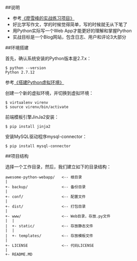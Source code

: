 ##说明

* 参考[《廖雪峰的实战练习项目》](http://www.liaoxuefeng.com/wiki/001374738125095c955c1e6d8bb493182103fac9270762a000/001397616003925a3d157284cd24bc0952d6c4a7c9d8c55000)
* 好比学写作文，学的时候觉得简单，写的时候就无从下笔了
* 用Python实际写一个Web App才能更好的理解和掌握Python
* 实战目标是一个Blog网站，包含日志、用户和评论3大部分

##环境搭建

首先，确认系统安装的Python版本是2.7.x：

```
$ python --version
Python 2.7.12
```

参考[《搭建Python虚拟环境》](http://www.xumenger.com/python-environment-20160801/)

创建一个新的虚拟环境，并切换到虚拟环境：

```
$ virtualenv virenv
$ source virenv/bin/activate
```

前端模板引擎JinJa2安装：

```
$ pip install jinja2
```

安装MySQL驱动程序mysql-connector：

```
$ pip install mysql-connector
```

##项目结构

选择一个工作目录，然后，我们建立如下的目录结构：

```
awesome-python-webapp/   <-- 根目录
|
+- backup/               <-- 备份目录
|
+- conf/                 <-- 配置文件
|
+- dist/                 <-- 打包目录
|
+- www/                  <-- Web目录，存放.py文件
|  |
|  +- static/            <-- 存放静态文件
|  |
|  +- templates/         <-- 存放模板文件
|
+- LICENSE               <-- 代码LICENSE
|
+- README.MD
```
